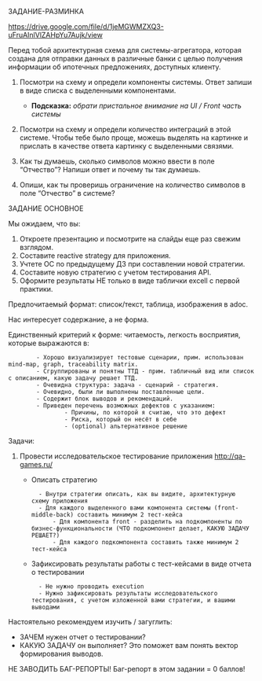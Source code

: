 
ЗАДАНИЕ-РАЗМИНКА

https://drive.google.com/file/d/1jeMGWMZXQ3-uFruAInlVlZAHpYu7Aujk/view

Перед тобой архитектурная схема для системы-агрегатора, которая создана для отправки данных в различные банки с целью получения информации об ипотечных предложениях, доступных клиенту. 

1. Посмотри на схему и определи компоненты системы. Ответ запиши в виде списка с выделенными компонентами.

    - **Подсказка:** *обрати пристальное внимание на UI / Front часть системы*

2. Посмотри на схему и определи количество интеграций в этой системе. Чтобы тебе было проще, можешь выделять на картинке и прислать в качестве ответа картинку с выделенными связями.
3. Как ты думаешь, сколько символов можно ввести в поле “Отчество”? Напиши ответ и почему ты так думаешь.
4. Опиши, как ты проверишь ограничение на количество символов в поле “Отчество” в системе?

ЗАДАНИЕ ОСНОВНОЕ

Мы ожидаем, что вы:
1. Откроете презентацию и посмотрите на слайды еще раз свежим взглядом.
2. Составите reactive strategy для приложения.
3. Учтете ОС по предыдущему ДЗ при составлении новой стратегии.
4. Составите новую стратегию с учетом тестирования API.
5. Оформите результаты НЕ только в виде таблички excell с первой практики.

Предпочитаемый формат: список/текст, таблица, изображения в adoc.

Нас интересует содержание, а не форма. 

Единственный критерий к форме: читаемость, легкость восприятия, которые выражаются в:

            - Хорошо визуализирует тестовые сценарии, прим. использован mind-map, graph, traceability matrix.
            - Сгруппированы и понятны ТТД - прим. табличный вид или список с описанием, какую задачу решает ТТД.
            - Очевидна структура: задача - сценарий - стратегия.
            - Очевидно, были ли выполнены поставленные цели.
            - Содержит блок выводов и рекомендаций.
            - Приведен перечень возможных дефектов с указанием:
                    - Причины, по которой я считаю, что это дефект
                    - Риска, который он несёт в себе
                    - (optional) альтернативное решение

Задачи:

1. Провести исследовательское тестирование приложения http://qa-games.ru/
    - Описать стратегию
            
            - Внутри стратегии описать, как вы видите, архитектурную схему приложения
            - Для каждого выделенного вами компонента системы (front-middle-back) составить минимум 2 тест-кейса
                - Для компонента front - разделить на подкомпоненты по бизнес-функциональности (ЧТО подкомпонент делает, КАКУЮ ЗАДАЧУ РЕШАЕТ?)
                - Для каждого подкомпонента составить также минимум 2 тест-кейса

    - Зафиксировать результаты работы с тест-кейсами в виде отчета о тестировании

            - Не нужно проводить execution
            - Нужно зафиксировать результаты исследовательского тестирования, с учетом изложенной вами стратегии, и вашими выводами

Настоятельно рекомендуем изучить / загуглить: 
- ЗАЧЕМ нужен отчет о тестировании? 
- КАКУЮ ЗАДАЧУ он выполняет? 
Это поможет вам понять вектор формирования выводов. 

НЕ ЗАВОДИТЬ БАГ-РЕПОРТЫ! Баг-репорт в этом задании = 0 баллов!

